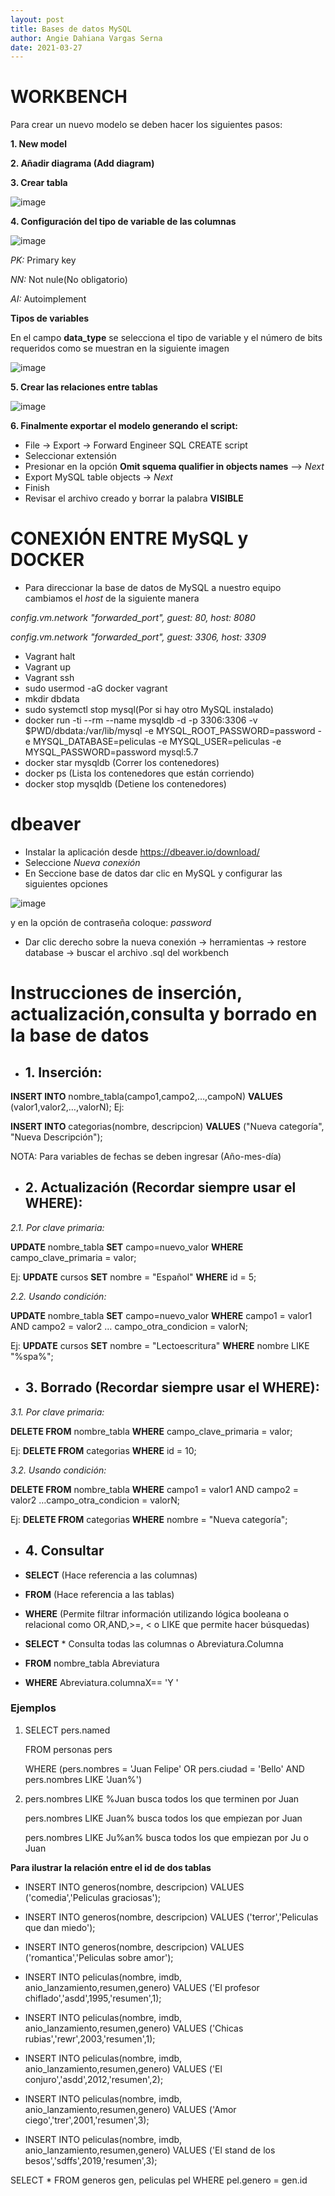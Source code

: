 ```yaml
---
layout: post
title: Bases de datos MySQL
author: Angie Dahiana Vargas Serna
date: 2021-03-27
---
```

 # WORKBENCH
 
Para crear un nuevo modelo se deben hacer los siguientes pasos:

 **1. New model**
 
 **2. Añadir diagrama (Add diagram)**
 
 **3. Crear tabla**
 
 ![image](https://user-images.githubusercontent.com/64289042/112903629-6731f000-90ad-11eb-8d53-b32ac441ad27.png)
 
 **4. Configuración del tipo de variable de las columnas** 

![image](https://user-images.githubusercontent.com/64289042/112903709-82046480-90ad-11eb-8ef5-799a50d69a32.png)

*PK:* Primary key

*NN:* Not nule(No obligatorio) 

*AI:* Autoimplement 
 
**Tipos de variables**

En el campo **data_type** se selecciona el tipo de variable y el número de bits requeridos como se muestran en la siguiente imagen

![image](https://user-images.githubusercontent.com/64289042/112903005-9300a600-90ac-11eb-93f5-5a01d3435244.png)

**5. Crear las relaciones entre tablas**

![image](https://user-images.githubusercontent.com/64289042/112905445-0b1c9b00-90b0-11eb-864a-e35965c0a73b.png)

**6. Finalmente exportar el modelo generando el script:**

- File -> Export -> Forward Engineer SQL CREATE script
- Seleccionar extensión
- Presionar en la opción **Omit squema qualifier in objects names** --> *Next*
- Export MySQL table objects -> *Next*
- Finish
- Revisar el archivo creado y borrar la palabra **VISIBLE** 

# CONEXIÓN ENTRE MySQL y DOCKER

- Para direccionar la base de datos de MySQL a nuestro equipo cambiamos el *host* de la siguiente manera

*config.vm.network "forwarded_port", guest: 80, host: 8080*

*config.vm.network "forwarded_port", guest: 3306, host: 3309*

- Vagrant halt
- Vagrant up
- Vagrant ssh
- sudo usermod -aG docker vagrant 
- mkdir dbdata
- sudo systemctl stop mysql(Por si hay otro MySQL instalado)
- docker run -ti --rm --name mysqldb -d -p 3306:3306 -v $PWD/dbdata:/var/lib/mysql -e MYSQL_ROOT_PASSWORD=password -e MYSQL_DATABASE=peliculas -e MYSQL_USER=peliculas -e MYSQL_PASSWORD=password mysql:5.7
- docker star mysqldb (Correr los contenedores)
- docker ps (Lista los contenedores que están corriendo)
- docker stop mysqldb (Detiene los contenedores)

# dbeaver

- Instalar la aplicación desde https://dbeaver.io/download/ 
- Seleccione *Nueva conexión*
- En Seccione base de datos dar clic en MySQL y configurar las siguientes opciones

![image](https://user-images.githubusercontent.com/64289042/112910284-ae71ae00-90b8-11eb-9079-964e20a877d1.png)

 y en la opción de contraseña coloque: *password*
 - Dar clic derecho sobre la nueva conexión -> herramientas -> restore database ->  buscar el archivo .sql del workbench

# **Instrucciones de inserción, actualización,consulta y borrado en la base de datos**

- ## **1. Inserción:**

**INSERT INTO** nombre_tabla(campo1,campo2,…,campoN) **VALUES** (valor1,valor2,…,valorN);
Ej:

**INSERT INTO** categorias(nombre, descripcion) **VALUES** ("Nueva categoría", "Nueva Descripción");

NOTA: Para variables de fechas se deben ingresar (Año-mes-día)

- ##  **2. Actualización (Recordar siempre usar el WHERE):**

 *2.1. Por clave primaria:*
 
**UPDATE** nombre_tabla **SET** campo=nuevo_valor **WHERE** campo_clave_primaria = valor;

Ej:
**UPDATE** cursos **SET** nombre = "Español" **WHERE** id = 5;

*2.2. Usando condición:*

**UPDATE** nombre_tabla **SET** campo=nuevo_valor **WHERE** campo1 = valor1 AND campo2 = valor2 … campo_otra_condicion = valorN;

Ej:
**UPDATE** cursos **SET** nombre = "Lectoescritura" **WHERE** nombre LIKE "%spa%";


- ## **3. Borrado (Recordar siempre usar el WHERE):**

*3.1. Por clave primaria:*

**DELETE FROM** nombre_tabla **WHERE** campo_clave_primaria = valor;

Ej:
**DELETE FROM** categorias **WHERE** id = 10;

*3.2. Usando condición:*

**DELETE FROM** nombre_tabla **WHERE** campo1 = valor1 AND campo2 = valor2 …campo_otra_condicion = valorN;

Ej:
**DELETE FROM** categorias **WHERE** nombre = "Nueva categoría";

- ## **4. Consultar** 

- **SELECT** (Hace referencia a las columnas)
- **FROM**  (Hace referencia a las tablas)
- **WHERE**  (Permite filtrar información utilizando lógica booleana o relacional como OR,AND,>=, < o LIKE que permite hacer búsquedas)

- **SELECT**  *  Consulta todas las columnas o Abreviatura.Columna
- **FROM** nombre_tabla Abreviatura
- **WHERE** Abreviatura.columnaX== 'Y '

### Ejemplos
1. SELECT pers.named

   FROM personas pers
   
   WHERE (pers.nombres = 'Juan Felipe' OR pers.ciudad = 'Bello' AND pers.nombres LIKE 'Juan%')


2. pers.nombres LIKE  %Juan busca todos los que terminen por Juan

   pers.nombres LIKE  Juan% busca todos los que empiezan por Juan
   
   pers.nombres LIKE Ju%an% busca todos los que empiezan por Ju o Juan 

**Para ilustrar la relación entre el id de dos tablas**

- INSERT INTO generos(nombre, descripcion) VALUES ('comedia','Peliculas graciosas');
- INSERT INTO generos(nombre, descripcion) VALUES ('terror','Peliculas que dan miedo');
- INSERT INTO generos(nombre, descripcion) VALUES ('romantica','Peliculas sobre amor');

- INSERT INTO peliculas(nombre, imdb, anio_lanzamiento,resumen,genero) VALUES ('El profesor chiflado','asdd',1995,'resumen',1);
- INSERT INTO peliculas(nombre, imdb, anio_lanzamiento,resumen,genero) VALUES ('Chicas rubias','rewr',2003,'resumen',1);
- INSERT INTO peliculas(nombre, imdb, anio_lanzamiento,resumen,genero) VALUES ('El conjuro','asdd',2012,'resumen',2);
- INSERT INTO peliculas(nombre, imdb, anio_lanzamiento,resumen,genero) VALUES ('Amor ciego','trer',2001,'resumen',3);
- INSERT INTO peliculas(nombre, imdb, anio_lanzamiento,resumen,genero) VALUES ('El stand de los besos','sdffs',2019,'resumen',3);

SELECT *
FROM generos gen, peliculas pel
WHERE pel.genero = gen.id









